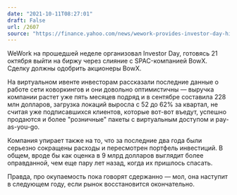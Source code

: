 ```yaml
---
date: "2021-10-11T08:27:01"
draft: False
url: /2607
source: "https://finance.yahoo.com/news/wework-provides-investor-day-highlights-161700847.html"
---
```


WeWork на прошедшей неделе организовал Investor Day, готовясь 21 октября выйти на биржу через слияние с SPAC-компанией BowX. Сделку должны одобрить акционеры BowX. 

На виртуальном ивенте инвесторам рассказали последние данные о работе сети коворкингов и они довольно оптимистичны — выручка компании растет уже пять месяцев подряд и в сентябре составила 228 млн долларов, загрузка локаций выросла с 52 до 62% за квартал, не считая уже подписавшихся клиентов, которые вот-вот въедут, успешно продаются и более "розничные" пакеты с виртуальным доступом и pay-as-you-go. 

Компания упирает также на то, что за последние два года были серьезно сокращены расходы и пересмотрен портфель инвестиций. В общем, вроде бы как оценка в 9 млрд долларов выглядит более оправданной, чем еще пару лет назад, когда их пришлось спасать. 

Правда, про окупаемость пока говорят сдержанно — мол, она наступит в следующем году, если рынок восстановится окончательно.

